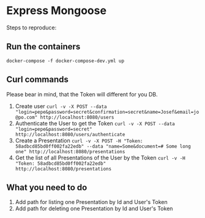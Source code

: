 # Express Mongoose

Steps to reproduce:

## Run the containers

`docker-compose -f docker-compose-dev.yml up`

## Curl commands

Please bear in mind, that the Token will different for you DB.

1. Create user `curl -v -X POST --data "login=pepe&password=secret&confirmation=secret&name=Josef&email=jo@po.com" http://localhost:8080/users`
2. Authenticate the User to get the Token `curl -v -X POST --data "login=pepe&password=secret" http://localhost:8080/users/authenticate`
3. Create a Presentation `curl -v -X POST -H "Token: 58adbcd85bd0ff002fa22edb" --data "name=Some&document=# Some long one" http://localhost:8080/presentations`
4. Get the list of all Presentations of the User by the Token `curl -v -H "Token: 58adbcd85bd0ff002fa22edb" http://localhost:8080/presentations`

## What you need to do

1. Add path for listing one Presentation by Id and  User's Token
2. Add path for deleting one Presentation by Id and User's Token
